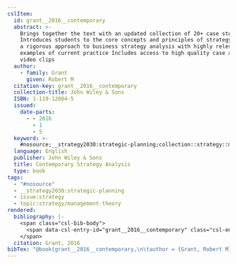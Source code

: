 ```yaml
---
cslItem:
  id: grant__2016__contemporary
  abstract: >-
    Brings together the text with an updated collection of 20+ case studies
    Introduces students to the core concepts and principles of strategy Combines
    a rigorous approach to business strategy analysis with highly relevant
    examples of current practice Includes access to high quality case and author
    video clips
  author:
    - family: Grant
      given: Robert M
  citation-key: grant__2016__contemporary
  collection-title: John Wiley & Sons
  ISBN: 1-119-12084-5
  issued:
    date-parts:
      - - 2016
        - 1
        - 5
  keyword: >-
    #nosource;__strategy2030:strategic-planning;collection::strategy::management-theory
  language: English
  publisher: John Wiley & Sons
  title: Contemporary Strategy Analysis
  type: book
tags:
  - "#nosource"
  - __strategy2030:strategic-planning
  - issue:strategy
  - topic:strategy/management-theory
rendered:
  bibliography: |-
    <span class="csl-bib-body">
      <span data-csl-entry-id="grant__2016__contemporary" class="csl-entry">Grant, R. M. 2016. <i>Contemporary Strategy Analysis</i>. John Wiley &#38; Sons.</span>
    </span>
  citation: Grant, 2016
bibTex: "@book{grant__2016__contemporary,\n\tauthor = {Grant, Robert M},\n\tseries = {John {Wiley} & {Sons}},\n\tyear = {2016},\n\tmonth = {jan 5},\n\tpublisher = {John Wiley & Sons},\n\ttitle = {Contemporary {Strategy} {Analysis}},\n}\n\n"
---
```


